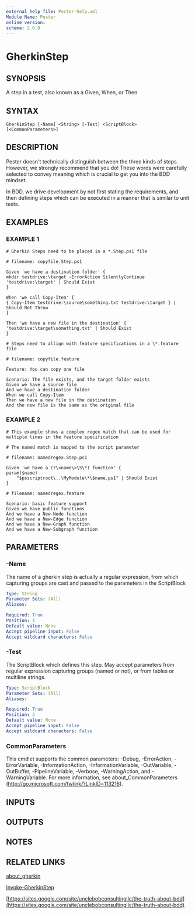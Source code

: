 ```yaml
---
external help file: Pester-help.xml
Module Name: Pester
online version:
schema: 2.0.0
---
```


# GherkinStep

## SYNOPSIS

A step in a test, also known as a Given, When, or Then

## SYNTAX

```
GherkinStep [-Name] <String> [-Test] <ScriptBlock> [<CommonParameters>]
```

## DESCRIPTION

Pester doesn't technically distinguish between the three kinds of steps.
However, we strongly recommend that you do!
These words were carefully selected to convey meaning which is crucial to get you into the BDD mindset.

In BDD, we drive development by not first stating the requirements, and then defining steps which can be
executed in a manner that is similar to unit tests.

## EXAMPLES

### EXAMPLE 1

```
# Gherkin Steps need to be placed in a *.Step.ps1 file

# filename: copyfile.Step.ps1

Given 'we have a destination folder' {
mkdir testdrive:\target -ErrorAction SilentlyContinue
'testdrive:\target' | Should Exist
}

When 'we call Copy-Item' {
{ Copy-Item testdrive:\source\something.txt testdrive:\target } | Should Not Throw
}

Then 'we have a new file in the destination' {
'testdrive:\target\something.txt' | Should Exist
}

# Steps need to allign with feature specifications in a \*.feature file

# filename: copyfile.feature

Feature: You can copy one file

Scenario: The file exists, and the target folder exists
Given we have a source file
And we have a destination folder
When we call Copy-Item
Then we have a new file in the destination
And the new file is the same as the original file
```

### EXAMPLE 2

```
# This example shows a complex regex match that can be used for multiple lines in the feature specification

# The named match is mapped to the script parameter

# filename: namedregex.Step.ps1

Given 'we have a (?\<name\>\S\*) function' {
param($name)
    "$psscriptroot\..\MyModule\*\$name.ps1" | Should Exist
}

# filename: namedregex.feature

Scenario: basic feature support
Given we have public functions
And we have a New-Node function
And we have a New-Edge function
And we have a New-Graph function
And we have a New-Subgraph function
```

## PARAMETERS

### -Name

The name of a gherkin step is actually a regular expression, from which capturing groups
are cast and passed to the parameters in the ScriptBlock

```yaml
Type: String
Parameter Sets: (All)
Aliases:

Required: True
Position: 1
Default value: None
Accept pipeline input: False
Accept wildcard characters: False
```

### -Test

The ScriptBlock which defines this step.
May accept parameters from regular expression
capturing groups (named or not), or from tables or multiline strings.

```yaml
Type: ScriptBlock
Parameter Sets: (All)
Aliases:

Required: True
Position: 2
Default value: None
Accept pipeline input: False
Accept wildcard characters: False
```

### CommonParameters
This cmdlet supports the common parameters: -Debug, -ErrorAction, -ErrorVariable, -InformationAction, -InformationVariable, -OutVariable, -OutBuffer, -PipelineVariable, -Verbose, -WarningAction, and -WarningVariable. For more information, see about_CommonParameters (http://go.microsoft.com/fwlink/?LinkID=113216).

## INPUTS

## OUTPUTS

## NOTES

## RELATED LINKS

[about_gherkin]()

[Invoke-GherkinStep](Invoke-GherkinStep)

[https://sites.google.com/site/unclebobconsultingllc/the-truth-about-bdd](https://sites.google.com/site/unclebobconsultingllc/the-truth-about-bdd)
